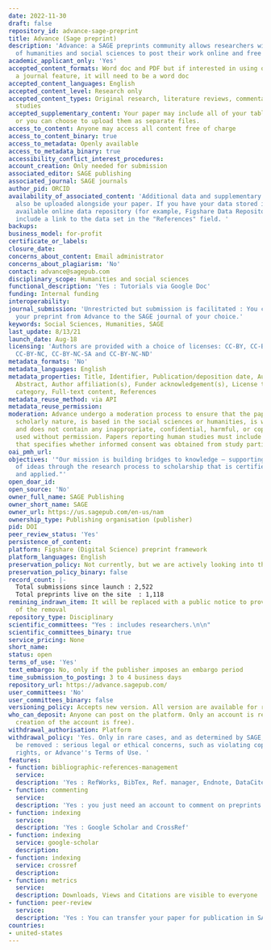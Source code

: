 ```yaml
---
date: 2022-11-30
draft: false
repository_id: advance-sage-preprint
title: Advance (Sage preprint)
description: 'Advance: a SAGE preprints community allows researchers within the fields
  of humanities and social sciences to post their work online and free of charge.'
academic_applicant_only: 'Yes'
accepted_content_formats: Word doc and PDF but if interested in using our submit to
  a journal feature, it will need to be a word doc
accepted_content_languages: English
accepted_content_level: Research only
accepted_content_types: Original research, literature reviews, commentaries, and case
  studies
accepted_supplementary_content: Your paper may include all of your tables and figures,
  or you can choose to upload them as separate files.
access_to_content: Anyone may access all content free of charge
access_to_content_binary: true
access_to_metadata: Openly available
access_to_metadata_binary: true
accessibility_conflict_interest_procedures:
account_creation: Only needed for submission
associated_editor: SAGE publishing
associated_journal: SAGE journals
author_pid: ORCID
availability_of_associated_content: 'Additional data and supplementary materials can
  also be uploaded alongside your paper. If you have your data stored in a publicly
  available online data repository (for example, Figshare Data Repository), you can
  include a link to the data set in the "References" field. '
backups:
business_model: for-profit
certificate_or_labels:
closure_date:
concerns_about_content: Email administrator
concerns_about_plagiarism: 'No'
contact: advance@sagepub.com
disciplinary_scope: Humanities and social sciences
functional_description: 'Yes : Tutorials via Google Doc'
funding: Internal funding
interoperability:
journal_submission: 'Unrestricted but submission is facilitated : You can easily transfer
  your preprint from Advance to the SAGE journal of your choice.'
keywords: Social Sciences, Humanities, SAGE
last_update: 8/13/21
launch_date: Aug-18
licensing: 'Authors are provided with a choice of licenses: CC-BY, CC-BY-SA, CC-BY-ND,
  CC-BY-NC, CC-BY-NC-SA and CC-BY-NC-ND'
metadata_formats: 'No'
metadata_languages: English
metadata_properties: Title, Identifier, Publication/deposition date, Author name(s),
  Abstract, Author affiliation(s), Funder acknowledgement(s), License type(s), Subject
  category, Full-text content, References
metadata_reuse_method: via API
metadata_reuse_permission:
moderation: Advance undergo a moderation process to ensure that the paper is of a
  scholarly nature, is based in the social sciences or humanities, is written in English,
  and does not contain any inappropriate, confidential, harmful, or copyrighted materials
  used without permission. Papers reporting human studies must include a statement
  that specifies whether informed consent was obtained from study participants.
oai_pmh_url:
objectives: '"Our mission is building bridges to knowledge — supporting the development
  of ideas through the research process to scholarship that is certified, taught,
  and applied."'
open_doar_id:
open_source: 'No'
owner_full_name: SAGE Publishing
owner_short_name: SAGE
owner_url: https://us.sagepub.com/en-us/nam
ownership_type: Publishing organisation (publisher)
pid: DOI
peer_review_status: 'Yes'
persistence_of_content:
platform: Figshare (Digital Science) preprint framework
platform_languages: English
preservation_policy: Not currently, but we are actively looking into this
preservation_policy_binary: false
record_count: |-
  Total submissions since launch : 2,522
  Total preprints live on the site  : 1,118
remining_indrawn_item: It will be replaced with a public notice to provide a record
  of the removal
repository_type: Disciplinary
scientific_committees: "Yes : includes researchers.\n\n"
scientific_committees_binary: true
service_pricing: None
short_name:
status: open
terms_of_use: 'Yes'
text_embargo: No, only if the publisher imposes an embargo period
time_submission_to_posting: 3 to 4 business days
repository_url: https://advance.sagepub.com/
user_committees: 'No'
user_committees_binary: false
versioning_policy: Accepts new version. All version are available for readers.
who_can_deposit: Anyone can post on the platform. Only an account is required ( The
  creation of the account is free).
withdrawal_authorisation: Platform
withdrawal_policy: 'Yes. Only in rare cases, and as determined by SAGE, will a preprint
  be removed : serious legal or ethical concerns, such as violating copyright, privacy
  rights, or Advance''s Terms of Use. '
features:
- function: bibliographic-references-management
  service:
  description: 'Yes : RefWorks, BibTex, Ref. manager, Endnote, DataCite, NLM, DC'
- function: commenting
  service:
  description: 'Yes : you just need an account to comment on preprints'
- function: indexing
  service:
  description: 'Yes : Google Scholar and CrossRef'
- function: indexing
  service: google-scholar
  description:
- function: indexing
  service: crossref
  description:
- function: metrics
  service:
  description: Downloads, Views and Citations are visible to everyone
- function: peer-review
  service:
  description: 'Yes : You can transfer your paper for publication in SAGE journals'
countries:
- united-states
---
```



